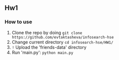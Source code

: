 ## Hw1

### How to use
1. Clone the repo by doing
```git clone https://github.com/evtaktasheva/infosearch-hse```
2. Change current directory
```cd infosearch-hse/HW1/```
3. `!` Upload the 'friends-data' directory
4. Run 'main.py':
```python main.py```
